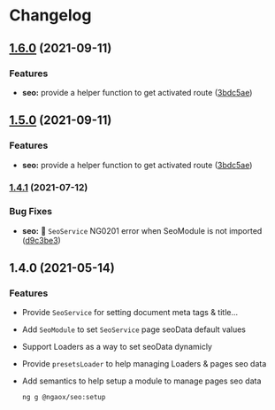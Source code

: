 # Changelog

## [1.6.0](https://www.github.com/rabraghib/ngaox/compare/seo-v1.5.0...seo-v1.6.0) (2021-09-11)


### Features

* **seo:** provide a helper function to get activated route ([3bdc5ae](https://www.github.com/rabraghib/ngaox/commit/3bdc5ae7d539f3a7540846104613e74f10221c2f))

## [1.5.0](https://www.github.com/rabraghib/ngaox/compare/seo-v1.4.1...seo-v1.5.0) (2021-09-11)


### Features

* **seo:** provide a helper function to get activated route ([3bdc5ae](https://www.github.com/rabraghib/ngaox/commit/3bdc5ae7d539f3a7540846104613e74f10221c2f))

### [1.4.1](https://www.github.com/rabraghib/ngaox/compare/seo-v1.4.0...seo-v1.4.1) (2021-07-12)

### Bug Fixes

- **seo:** :bug: `SeoService` NG0201 error when SeoModule is not imported ([d9c3be3](https://www.github.com/rabraghib/ngaox/commit/d9c3be391f087376ed19f738d9770e1b901b5c85))

## 1.4.0 (2021-05-14)

### Features

- Provide `SeoService` for setting document meta tags & title...
- Add `SeoModule` to set `SeoService` page seoData default values
- Support Loaders as a way to set seoData dynamicly
- Provide `presetsLoader` to help managing Loaders & pages seo data
- Add semantics to help setup a module to manage pages seo data

  ```sh
  ng g @ngaox/seo:setup
  ```

